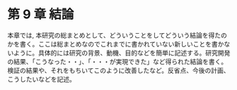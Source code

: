 # 第 9 章 結論

本章では, 本研究の総まとめとして、どういうことをしてどういう結論を得たのかを書く。ここは総まとめなのでこれまでに書かれていない新しいことを書かないように。具体的には研究の背景、動機、目的などを簡単に記述する。研究開発の結果、「こうなった・・」、「・・・が実現できた」など得られた結論を書く。検証の結果や、それをもちいてこのように改善したなど。反省点、今後の計画、こうしたいなどを記述。
